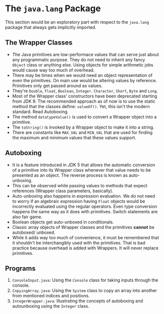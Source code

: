 # The `java.lang` Package

This section would be an exploratory part with respect to the `java.lang` package that always gets implicitly imported.


## The Wrapper Classes

- The Java primitives are low-performace values that can serve just about any programmatic purpose. They do not need to inherit any fancy `Object` class or anything else. Using objects for simple arithmetic jobs would cause way too much of overhead.
- There may be times when we would need an object representation of even the primitives. On main use would be altering  values by reference. Primitives only get passed around as values.
- They're `Double`, `Float`, `Boolean`, `Integer`. `Character`, `Short`, `Byte` and `Long`.
- Most of the Wrapper class' constructors have been deprecated starting from JDK 9. The recommended approach as of now is to use the static method that the classes define: `valueOf()`. Yet, this isn't the modern standard. Read Autoboxing.
- The method `datatypeValue()` is used to convert a Wrapper object into a primitive.
- The `toString()` is invoked by a Wrapper object to make it into a string.
- There are constants like `MAX_VAL` and `MIN_VAL` that are used for finding the maximum and minimum values that these values support.


## Autoboxing

- It is a feature introduced in JDK 5 that allows the automatic conversion of a primitive into its Wrapper class whenever that value needs to be presented as an object. The reverse process is known as auto-unboxing.
- This can be observed while passing values to methods that expect references (Wrapper class parameters, basically).
- Auto-unboxing also happens in expression evaluation. We do not need to worry if an algebraic expression having `Float` objects would be incorrectly evaluated using the regular operators. Even type conversion happens the same way as it does with primitives. Switch statements are also fair game.
- Boolean objects get auto-unboxed in conditionals.
- Classic array objects of Wrapper classes and the primitives **cannot** be autoboxed/ unboxed.
- While it adds way too much of convenience, it must be remembered that it shouldn't be interchangibly used with the primitives. That is bad practice because overhead is added with Wrappers. It will never replace primitives.


## Programs

1. `ConsoleInput.java`: Using the `Console` class for taking inputs through the console.
1. `CopyingArray.java`: Using the `System` class to copy an array into another from mentioned indices and positions.
1. `IntegerWrapper.java`: Illustrating the concepts of autoboxing and autounboxing using the `Integer` class.
